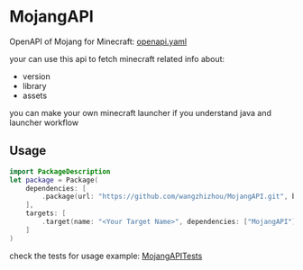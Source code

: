 # MojangAPI

OpenAPI of Mojang for Minecraft: [openapi.yaml](Sources/MojangAPI/openapi.yaml)

your can use this api to fetch minecraft related info about: 
- version
- library
- assets

you can make your own minecraft launcher if you understand java and launcher workflow

## Usage

```swift
import PackageDescription
let package = Package(    
    dependencies: [
        .package(url: "https://github.com/wangzhizhou/MojangAPI.git", branch: "main"),
    ],
    targets: [
        .target(name: "<Your Target Name>", dependencies: ["MojangAPI"])
    ]
)
```

check the tests for usage example: [MojangAPITests](Tests/MojangAPITests/MojangAPITests.swift)
